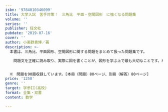 ```yaml
---
isbn: '9784010346099'
title: 大学入試　苦手対策！　三角比　平面・空間図形　に強くなる問題集
volume: ''
series: ''
publisher: 旺文社
pubdate: '2019-07-16'
cover: ''
author: 小美野貴博／著
description: >-
  本書は、三角比、平面図形、空間図形に関する問題をまとめて扱った問題集です。

  　問題文を正確に読み取り、実際に図を書くことが、図形を学ぶ上で最も大切なことです。かくことでいろいろな図形の性質を意識するようになりますし、問題を解くこと以上に新たな発見をすることもあります。空間図形では実際に模型を作ってみることです。また、別解を見つけることや理解することも、とても大切です。時間はかかりますが、数学のいろいろな分野とのつながりを感じることもできるはずです。（「はじめに」より）


  ※　問題を90題収録しています。[本冊（問題）80ページ、別冊（解答）80ページ]
price: '1250'
genre: ''
target: 学参II(高校)
format: 全集・双書
content: 数学

---
```

